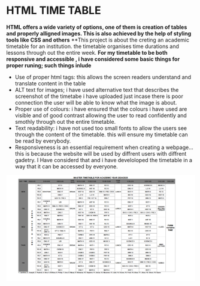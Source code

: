 # HTML TIME TABLE
**HTML offers a wide variety of options, one of them is creation of tables and properly alligned images. This is also achieved by the help of styling tools like CSS and others**
**This project is about the creting an academic timetable for an institution. the timetable organises time durations and lessons through out the entire week.
**For my timetable to be both  responsive and  accessible , i have considered some basic things for proper runing; such things inlude**
 * Use of proper html tags: this allows the  screen readers understand and translate content in the table   
 * ALT text for images; i have used alternative text that describes the screenshot of the timetabe i have uploaded just incase there is poor connection the user will be able to know what the image is about.
 * Proper use of colours: i have ensured that the colours i have used are visible and of good contrast allowing the user to read confidently and smothly through out the entire timetable.
 * Text readability: i have not used too small fonts to allow the users see through the content of the timetable. this will ensure my timetable can be read by everybody.
 * Responsiveness is an essential  requirement when creating a webpage... this is because the website will be used by diffrent users with diffrent gadetry. I Have considerd  that and  i have develoloped the timetable in a way that it can be accessed by everyone.


![Screenshot of school timetable for 2024/2025](timetable_preview.png)

   
   
   





